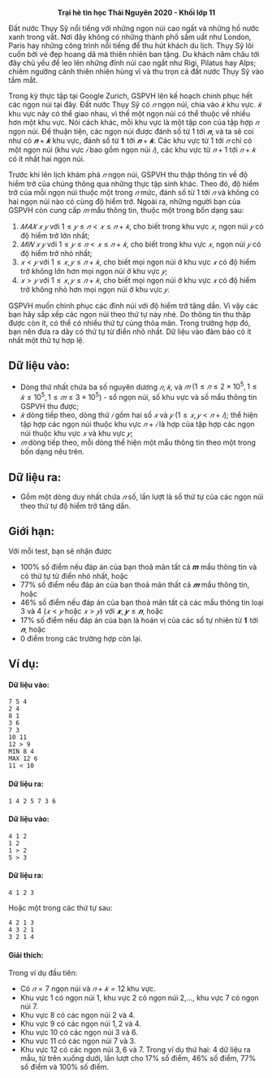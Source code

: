 **<center>Trại hè tin học Thái Nguyên 2020 - Khối lớp 11</center>**

Đất nước Thụy Sỹ nổi tiếng với những ngọn núi cao ngất và những hồ nước xanh trong vắt. Nơi đây không có những thành phố sầm uất như London, Paris hay những công trình nổi tiếng để thu hút khách du lịch. Thụy Sỹ lôi cuốn bởi vẻ đẹp hoang dã mà thiên nhiên ban tặng. Du khách năm châu tới đây chủ yếu để leo lên những đỉnh núi cao ngất như Rigi, Pilatus hay Alps; chiêm ngưỡng cảnh thiên nhiên hùng vĩ và thu trọn cả đất nước Thụy Sỹ vào tầm mắt.

Trong kỳ thực tập tại Google Zurich, GSPVH lên kế hoạch chinh phục hết các ngọn núi tại đây. Đất nước Thụy Sỹ có $𝑛$ ngọn núi, chia vào $𝑘$ khu vực. $𝑘$ khu vực này có thể giao nhau, vì thế một ngọn núi có thể thuộc về nhiều hơn một khu vực. Nói cách khác, mỗi khu vực là một tập con của tập hợp $𝑛$ ngọn núi. Để thuận tiện, các ngọn núi được đánh số từ $1$ tới $𝒏$, và ta sẽ coi như có $𝒏 + 𝒌$ khu vực, đánh số từ $𝟏$ tới $𝒏 + 𝒌$. Các khu vực từ $1$ tới $𝑛$ chỉ có một ngọn núi (khu vực $𝑖$ bao gồm ngọn núi $𝑖$), các khu vực từ $𝑛 + 1$ tới $𝑛 + 𝑘$ có ít nhất hai ngọn núi.

Trước khi lên lịch khám phá $𝑛$ ngọn núi, GSPVH thu thập thông tin về độ hiểm trở của chúng thông qua những thực tập sinh khác. Theo đó, độ hiểm trở của mỗi ngọn núi thuộc một trong $𝑛$ mức, đánh số từ $1$ tới $𝑛$ và không có hai ngọn núi nào có cùng độ hiểm trở. Ngoài ra, những người bạn của GSPVH còn cung cấp $𝑚$ mẩu thông tin, thuộc một trong bốn dạng sau:
1. $𝑀𝐴𝑋\ 𝑥\ 𝑦$ với $1 ≤ 𝑦 ≤ 𝑛 < 𝑥 ≤ 𝑛 + 𝑘$, cho biết trong khu vực $𝑥$, ngọn núi $𝑦$ có độ hiểm trở lớn nhất;
2. $𝑀𝐼𝑁\ 𝑥\ 𝑦$ với $1 ≤ 𝑦 ≤ 𝑛 < 𝑥 ≤ 𝑛 + 𝑘$, cho biết trong khu vực $𝑥$, ngọn núi $𝑦$ có độ hiểm trở nhỏ nhất;
3. $𝑥 < 𝑦$ với $1 ≤ 𝑥, 𝑦 ≤ 𝑛 + 𝑘$, cho biết mọi ngọn núi ở khu vực $𝑥$ có độ hiểm trở không lớn hơn mọi ngọn núi ở khu vực $𝑦$;
4. $𝑥 > 𝑦$ với $1 ≤ 𝑥, 𝑦 ≤ 𝑛 + 𝑘$, cho biết mọi ngọn núi ở khu vực $𝑥$ có độ hiểm trở không nhỏ hơn mọi ngọn núi ở khu vực $𝑦$.

GSPVH muốn chinh phục các đỉnh núi với độ hiểm trở tăng dần. Vì vậy các bạn hãy sắp xếp các ngọn núi theo thứ tự này nhé. Do thông tin thu thập được còn ít, có thể có nhiều thứ tự cùng thỏa mãn. Trong trường hợp đó, bạn nên đưa ra dãy có thứ tự từ điển nhỏ nhất. Dữ liệu vào đảm bảo có ít nhất một thứ tự hợp lệ.

## Dữ liệu vào:
- Dòng thứ nhất chứa ba số nguyên dương $𝑛, 𝑘$, và $𝑚\ (1 ≤ 𝑛 ≤ 2×10^5, 1 ≤ 𝑘 ≤ 10^5, 1 ≤ 𝑚 ≤ 3×10^5)$ - số ngọn núi, số khu vực và số mẩu thông tin GSPVH thu được;
- $𝑘$ dòng tiếp theo, dòng thứ $𝑖$ gồm hai số $𝑥$ và $𝑦\ (1 ≤ 𝑥, 𝑦 < 𝑛 + 𝑖)$; thể hiện tập hợp các ngọn núi thuộc khu vực $𝑛 + 𝑖$ là hợp của tập hợp các ngọn núi thuộc khu vực $𝑥$ và khu vực $𝑦$;
- $𝑚$ dòng tiếp theo, mỗi dòng thể hiện một mẩu thông tin theo một trong bốn dạng nêu trên.

## Dữ liệu ra:
- Gồm một dòng duy nhất chứa $𝑛$ số, lần lượt là số thứ tự của các ngọn núi theo thứ tự độ hiểm trở tăng dần.

## Giới hạn:
Với mỗi test, bạn sẽ nhận được 
- $100\%$ số điểm nếu đáp án của bạn thoả mãn tất cả 𝒎 mẩu thông tin và có thứ tự từ điển nhỏ nhất, hoặc
- $77\%$ số điểm nếu đáp án của bạn thoả mãn thất cả $𝒎$ mẩu thông tin, hoặc
- $46\%$ số điểm nếu đáp án của bạn thoả mãn tất cả các mẩu thông tin loại $3$ và $4\ (𝑥 < 𝑦$ 
hoặc $𝑥 > 𝑦)$ với $𝒙, 𝒚 ≤ 𝒏$, hoặc
- $17\%$ số điểm nếu đáp án của bạn là hoán vị của các số tự nhiên từ $𝟏$ tới $𝒏$, hoặc
- $0$ điểm trong các trường hợp còn lại.

## Ví dụ:
#### Dữ liệu vào:
```
7 5 4
2 4
8 1
3 6
7 3
10 11
12 > 9
MIN 8 4
MAX 12 6
11 < 10
```

#### Dữ liệu ra:
```
1 4 2 5 7 3 6
```

#### Dữ liệu vào:
```
4 1 2
1 2
1 > 2
5 > 3
```

#### Dữ liệu ra:
```
4 1 2 3
```

Hoặc một trong các thứ tự sau:
```
4 2 1 3
4 3 2 1
3 2 1 4
```

#### Giải thích:
Trong ví dụ đầu tiên:
- Có $𝑛 = 7$ ngọn núi và $𝑛 + 𝑘 = 12$ khu vực.
- Khu vực $1$ có ngọn núi $1$, khu vực $2$ có ngọn núi $2$,…, khu vực $7$ có ngọn núi $7$.
- Khu vực $8$ có các ngọn núi $2$ và $4$.
- Khu vực $9$ có các ngọn núi $1, 2$ và $4$.
- Khu vực $10$ có các ngọn núi $3$ và $6$.
- Khu vực $11$ có các ngọn núi $7$ và $3$.
- Khu vực $12$ có các ngọn núi $3, 6$ và $7$.
Trong ví dụ thứ hai: $4$ dữ liệu ra mẫu, từ trên xuống dưới, lần lượt cho $17\%$ số điểm, $46\%$ số 
điểm, $77\%$ số điểm và $100\%$ số điểm.